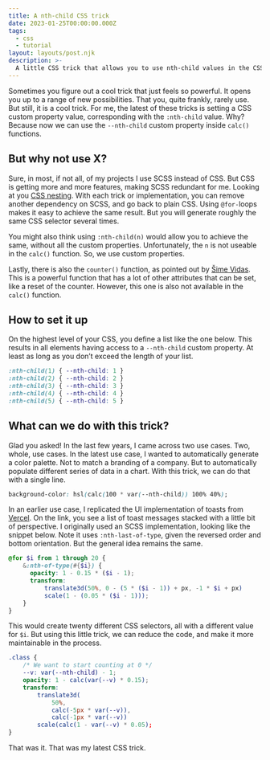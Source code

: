 ```yaml
---
title: A nth-child CSS trick
date: 2023-01-25T00:00:00.000Z
tags:
  - css
  - tutorial
layout: layouts/post.njk
description: >-
  A little CSS trick that allows you to use nth-child values in the CSS calc() function.
---
```


Sometimes you figure out a cool trick that just feels so powerful. It opens you up to a range of new possibilities. That you, quite frankly, rarely use. But still, it is a cool trick. For me, the latest of these tricks is setting a CSS custom property value, corresponding with the `:nth-child` value. Why? Because now we can use the `--nth-child` custom property inside `calc()` functions. 

## But why not use X?
Sure, in most, if not all, of my projects I use SCSS instead of CSS. But CSS is getting more and more features, making SCSS redundant for me. Looking at you [CSS nesting](https://www.w3.org/TR/css-nesting-1/). With each trick or implementation, you can remove another dependency on SCSS, and go back to plain CSS. Using `@for-`loops makes it easy to achieve the same result. But you will generate roughly the same CSS selector several times.   

You might also think using `:nth-child(n)` would allow you to achieve the same, without all the custom properties. Unfortunately, the `n` is not useable in the `calc()` function. So, we use custom properties.

Lastly, there is also the `counter()` function, as pointed out by [Šime Vidas](https://elk.zone/mastodon.world/@simevidas@mastodon.social/109752614707368503). This is a powerful function that has a lot of other attributes that can be set, like a reset of the counter. However, this one is also not available in the `calc()` function. 

## How to set it up
On the highest level of your CSS, you define a list like the one below. This results in all elements having access to a `--nth-child` custom property. At least as long as you don’t exceed the length of your list.

```css
:nth-child(1) { --nth-child: 1 }
:nth-child(2) { --nth-child: 2 }
:nth-child(3) { --nth-child: 3 }
:nth-child(4) { --nth-child: 4 }
:nth-child(5) { --nth-child: 5 }
```

## What can we do with this trick?
Glad you asked! In the last few years, I came across two use cases. Two, whole, use cases. In the latest use case, I wanted to automatically generate a color palette. Not to match a branding of a company. But to automatically populate different series of data in a chart. With this trick, we can do that with a single line.

```css
background-color: hsl(calc(100 * var(--nth-child)) 100% 40%);
```

In an earlier use case, I replicated the UI implementation of toasts from [Vercel](https://vercel.com/design/toast). On the link, you see a list of toast messages stacked with a little bit of perspective. I originally used an SCSS implementation, looking like the snippet below. Note it uses `:nth-last-of-type`, given the reversed order and bottom orientation. But the general idea remains the same. 

```scss
@for $i from 1 through 20 {
	&:nth-of-type(#{$i}) {
	  opacity: 1 - 0.15 * ($i - 1);
	  transform:
		  translate3d(50%, 0 - (5 * ($i - 1)) + px, -1 * $i + px) 
		  scale(1 - (0.05 * ($i - 1)));
	}
}
```

This would create twenty different CSS selectors, all with a different value for `$i`. But using this little trick, we can reduce the code, and make it more maintainable in the process.

```css
.class {
	/* We want to start counting at 0 */
	--v: var(--nth-child) - 1;
	opacity: 1 - calc(var(--v) * 0.15);
	transform:
		translate3d(
			50%, 
			calc(-5px * var(--v)), 
			calc(-1px * var(--v)) 
		scale(calc(1 - var(--v) * 0.05);
}
```

That was it. That was my latest CSS trick.